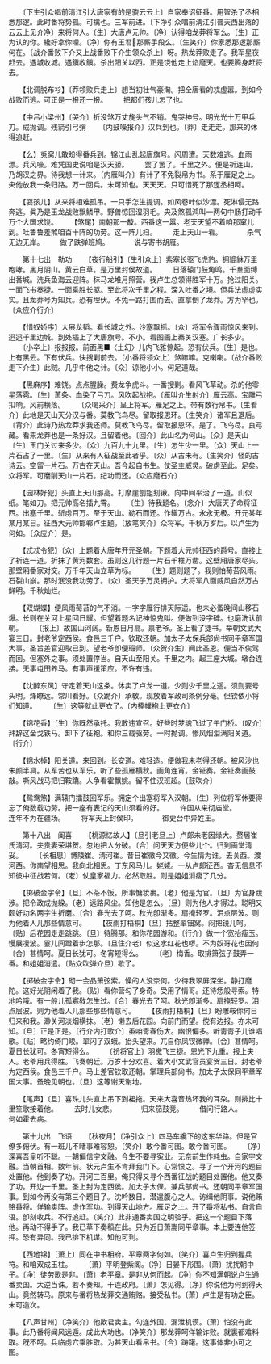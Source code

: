 <!-- { "loadSidebar": true } -->
　　〔下生引众唱前淸江引大唐家有的是骁云云上〕自家奉诏征番。用智杀了丞相悉那逻。此时番将势孤。可擒也。三军前进。〔下净引众唱前淸江引普天西出落的云云上见介净〕来将何人。〔生〕大唐卢元帅。〔净〕认得咱龙莽将军么。〔生〕正为认的你。纔好拿你哩。〔净〕你有王君那厮手段么。〔生笑介〕你家悉那逻那厮何在。〔战介番败下介又上战番败下介生领众杀上〕呀。热龙莽败走了。我军星夜赶去。遇城收城。遇鎭收鎭。杀出阳关以西。正是饶他走上焰磨天。也要腾身赶将去。 

　　【北调脱布衫】〔莽领败兵走上〕想当初壮气豪淘。把全唐看的忒虚嚣。到如今战败而逃。可正是一报还一报。 
　　把都们孩儿怎了也。 

　　【中吕小梁州】〔哭介〕折没煞万丈旄头气不销。鬼哭神号。明光光十万甲兵刀。成抛调。残箭引弓弰 
　　〔内鼓噪报介〕汉兵到也。〔莽〕走走走。那来的休得追赶。 

　　【么】兎窝儿敢盼得番兵到。锦江山乱起唐旗号。闪周遭。天数难逃。血雨漂。兵风噪。难凭国史说咱是汉天骄。 
　　罢了罢了。千里之外。便是祈连山。乃胡汉之界。待我想一计来。〔内雁叫介〕有计了不免裂帛为书。系于雁足之上。央他放我一条归路。万一回兵。未可知也。天天天。只可惜死了那逻丞相呵。 

　　【耍孩儿】从来将相难孤吊。一只手怎生提调。如风卷叶似沙漂。死淋侵无路奔逃。眞乃是玉龙战败飘鳞甲。野兽惊回湿羽毛。央及煞孤鸿叫一两句中肠打动千万个大国求饶。 
　　【煞尾】南朝那一敲。西番这一嚣。老天天望不着咱那窠儿到。吐鲁鲁羞煞咱百十阵的功劳。这一阵儿扫。 
　　走上天山一看。　　　　杀气无边无岸。 
　　做了跌弹班鸠。　　　　说与寄书胡雁。 

　　第十七出　勒功 
　　【夜行船引】〔生引众上〕紫塞长驱飞虎豹。拥貔貅万里咆哮。黑月阴山。黄云白草。是万里封侯故道。 
　　日落辕门鼓角鸣。千羣面缚出番城。洗兵鱼海云迎阵。秣马龙堆月照营。我卢生总领得胜军十万。抢过阳关。一面飞书奏捷。一面乘胜长驱。至此将次千里之程。深入吐番之境。但兵法虚虚实实。且龙莽号为知兵。恐有埋伏。不免一路打围而去。直拿倒了龙莽。方为罕也。〔众应介行介〕 

　　【惜奴娇序】大展龙韬。看长城之外。沙塞飘摇。〔众〕将军令骤雨惊风来到。迢迢千里边城。到处插上了大唐旗号。不小。看图画上秦关汉塞。广长多少。 
　　〔小卒上〕报报报。前面黑■〈土幻〉儿内飞雅惊起。恐有伏兵。〔生〕是也。上有黑云。下有伏兵。快搜剿前去。〔小番将领众上〕煞嘛嘛。克喇喇。〔战介番败走下介生〕此贼。几乎中他之计。〔众〕谅他小小。何足道哉。 

　　【黑麻序】难饶。点点腥臊。费龙争虎斗。一番搜剿。看风飞草动。杀的他零星落雹。〔生〕萧条。血染了弓刀。风吹起战袍。〔雁叫介生射介〕雁云高。宝雕弓扣响。风前横落。 
　　〔众喝采介〕呈上将军。雁足之上。带有数行帛书。〔生看介〕此地是天山天分汉与番。莫教飞鸟尽。留取报恩环。〔生笑介〕诸军且退后。〔背介〕此诗乃热龙莽求我还师。莫教飞鸟尽。留取报恩环。是了。飞鸟尽。良弓藏。看来龙莽也是一条好汉。且留着他。〔回介〕此山名为何山。〔众〕是天山〔生〕玉门关过来多少。〔众〕九百九十九里。〔生〕怎生少一里。〔众〕天山上一片石占了一里。〔生〕从来有人征战至此者乎。〔众〕从古未有。〔生笑介〕怪的古诗云。空留一片石。万古在天山。吾今起自书生。仗圣主威灵。破虏至此。足矣。众将军。可磨削天山一片石。纪功而还。〔众应磨石介〕 

　　【园林好犯】头直上天山那高。打摩崖刨鉏刬锹。向中间平治了一道。山似纸。笔如刀。把元帅高名插九霄。 
　　〔生〕待我题名。〔念介〕大唐天子命将征西。出塞千里。斩虏百万。至于天山。勒石而还。作鎭万古。永永无极。开元某年某月某日。征西大元帅邯郸卢生题。〔放笔笑介〕众将军。千秋万岁后。以卢生为何如。〔众应介〕是。 

　　【忒忒令犯】〔众〕上题着大唐年开元圣朝。下题着大元帅征西的爵号。直接上了祈连一道。折抺了黄河数套。虽则这几行题一片石千椎万凿。这壁厢唐家尽头。那壁厢番家对交。万千年天山立草为标。 
　　〔生〕题则题了。我则怕莓苔风雨。石裂山崩。那时泯没我功劳了。〔众〕圣天子万灵拥护。大将军八面威风自然万古鲜明。千秋灿烂。 

　　【双蝴蝶】便风雨莓苔的气不消。一字字雁行排天际遥。也未必蚤晚间山移石爆。长则在关河上星回日耀。但望着题名记神惊鬼叫。便做到没字碑。也磨洗认前朝。 
　　〔报上〕故国山河阔。新恩日月高。禀老爷。圣上看了捷书。举朝文武大宴三日。封老爷定西侯。食邑三千户。钦取还朝。加太子太保兵部尙书同平章军国大事。圣旨差官迎取已到。望老爷卽便班师。〔众贺介生〕闻此圣恩。便当不俟驾而回。但塞外之事。须处置停当。自天山至阳关。千里之内。起三座大城。墩台连接。无事屯田养马。有事声援策应。不许有违。 

　　【沈醉东风】守定着天山这条。休卖了卢龙一道。少则少千里之遥。须则要号头明。烽瞭远。常川看好。〔众跪介〕承敎。现放着军政司条例分毫。但钦依小将们知道。 
　　〔生〕这等就此更衣了。〔内捧幞袍上更衣介〕 

　　【锦花香】〔生〕你旣然承托。我敢违宣召。好些时梦魂飞过了午门桥。〔叹介〕拜辞这金戈铁马。卸下了征袍。和你三载驱劳。一时抛调。惨风烟泪满阳关道。〔行介〕 

　　【锦水棹】阳关道。来回到。长安道。难轻造。便做我未老得还朝。被风沙也朱颜半凋。从军苦也从军乐。听了些孤雁横秋。画角连宵。金钲奏。金钲奏画鼓敲。嘶风战马把归鞍蹻。人争看霍飘姚。留不住汉班超。〔鼓吹介〕 

　　【鸳鸯煞】满辕门擂鼓回军乐。拥定个出塞将军入汉朝。〔生〕列位将军休要得忘了俺数载功劳。把一座有表记的天山须看的好。 
　　许国从来彻庙堂。　　　　连年不为在疆场。 
　　将军天上封侯印。　　　　御史台中异姓王。 

　　第十八出　闺喜 
　　【桃源忆故人】〔旦引老旦上〕卢郞未老因缘大。赘居崔氏淸河。夫贵妻荣堪贺。忽地把人分破。〔合〕问天天方便些儿个。归到画堂淸妥。 
　　〔长相思〕博陵崔。淸河崔。昔日崔徽今又徽。今生情为谁。去关西。渡河西。你南望相思。我向北相思。丁东风马儿。姥姥。一从卢郞征西。杳无信息不知彼中征战若何。〔老〕仗皇家福力。必然取胜。则是姐姐消瘦了几分。 

　　【掷破金字令】〔旦〕不茶不饭。所事慵妆裹。〔老〕他是为官。〔旦〕为官身跋涉。把令政成抛躱。〔老〕远路风尘。知他是怎么。〔旦〕则为他人才得过。聪明又颇好功名两字生折磨。〔合〕春光去了呵。秋光卽渐多。扇掩轻罗。泪点层波。则为他着人儿那些情意可。 
　　【夜雨打梧桐】〔旦〕拈整翠钿窝。闷把镜儿呵。〔贴〕后花园走走跳跳。〔旦〕待腾那。和你花园游和。〔行介〕做一个宽抬瘦玉。慢展凌波。霎儿间蹬着步怎那。〔旦住介老〕似这水红花也啰。不为奴哥花也因何〔合〕甚情呵。夏日长犹可。冬宵短得么。 
　　〔老〕梅香。取排箫弦子鼓弄一番。和姐姐消遣。〔贴众吹弹介旦〕歇了。 

　　【掷破金字令】砌一会品箫弦索。懆的人没奈何。少待我翠屛深坐。静打磨陀。这好光阴闲着了我。〔贴〕看你营勾了身奇。受用了情哥。还待恁般寻索。特地吟哦。有一般儿孤寡敎怎生过。〔合〕春光去了呵。秋光卽渐多。扇掩轻罗。泪点层波。则为他着人儿那些那些情意可。 
　　【夜雨打梧桐】〔旦〕盼雕鞍你何日归来和我。渺关河淡烟横抹。〔老〕懒去后花园。向前门而望。傥有边报。亦未可知。〔旦〕正是正是。〔行介内打歌介〕虽咱靑春伤大。幽恨偏多。听靑靑子儿谁唱歌。〔贴〕略约倚门睃。翠闪了双蛾。抬头望来。兀自你凤钗微亸。〔合〕甚情呵。夏日长犹可。冬宵短得么。 
　　〔扮将官上〕羽檄飞三捷。恩光下九重。报上夫人。老爷用兵得胜。飞奏朝廷。万岁十分欢喜。着大小文武官员宴贺三日。封老爷为定西侯。食邑三千户。马上差官钦取还朝。掌理兵部尙书。加太子太保同平章军国大事。蚤晚见朝也。〔旦〕这等谢天谢地。 

　　【尾声】〔旦〕喜珠儿头直上吊下到裙拖。天来大喜音热坏我的耳朶。则排比十里笙歌接着他。 
　　去时儿女悲。　　　　归来笳鼓竞。 
　　借问行路人。　　　　何如霍去病。 

　　第十九出　飞语 
　　【秋夜月】〔净引众上〕四马车纔下的这东华路。但是官僚多俯伏。有一班儿不睹事难容恕。〔笑介〕敢今番可图。敢今番可图。 
　　〔净〕深喜吾皇听不聪。一朝偏信宇文融。今生不要寻寃业。无奈前生作耗虫。自家宇文融。当朝首相。数年前。状元卢生不肯拜我门下。心常恨之。寻了一个开河的题目处置他。他到奏了功。开河三百里。俺只得又寻个西番征战的题目处置他。他又奏了功。开边一千里。圣上封为定西侯。加太子太保。兼兵部尙书。还朝同平章军国事。到如今再没有第三个题目了。沈吟数日。潜遣腹心之人。访缉他阴事。说他贿赂番将。佯输卖阵。虚作军功。到得天山地方。雁足之上。开了番将私书。自言自语。卽刻收兵。不行追赶。〔笑介〕此非通番卖国之明验乎。把这一个题目下落他。再动不得手了。我已草下奏稿在此。只为近日萧嵩同平章事。本上要连他签押。恐有异同。我已排下机谋。知他可到。 

　　【西地锦】〔萧上〕同在中书相府。平章两字何如。〔笑介〕喜卢生归到握兵符。和咱双成玉柱。 
　　〔萧〕平明登紫阁。〔净〕日晏下彤围。〔萧〕扰扰朝中子。〔净〕徒劳歌是非。〔萧〕老平章。是非从何而起。〔净〕你不知满朝说卢生通番卖国。大逆当诛。若不奏知。干连政府。〔萧〕怎见得。〔净〕你说他为何到得天山。竟然转马。原来与番将热龙莽交通贿赂。接受私书。〔萧〕卢生是有功之臣。未可造次。 

　　【八声甘州】〔净笑介〕他欺君卖主。勾连外国。漏泄机谟。〔萧〕怕没有此事。此乃番将闻风远遁。成此大功也。〔净笑介〕那龙莽呵佯输诈败。就裏都难料取。旣不呵。兵临虏穴乘胜取。为甚天山看帛书。〔合〕踌躇。这事体非小可之图。 
